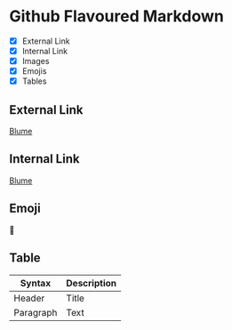 # Github Flavoured Markdown
- [x] External Link
- [x] Internal Link
- [x] Images
- [x] Emojis
- [x] Tables
## External Link
[Blume](https://www.10wallpaper.com/wallpaper/1280x1024/1702/Pink_Gesang_Flower-2017_Flowers_HD_Wallpapers_1280x1024.jpg)
## Internal Link
[Blume](Desktop/authoring/img/100.jpg)
## Emoji
:orangutan:
## Table
| Syntax      | Description |
| ----------- | ----------- |
| Header      | Title       |
| Paragraph   | Text        |
